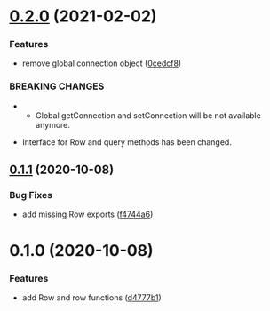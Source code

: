 # [0.2.0](https://github.com/tkesgar/lamy/compare/v0.1.1...v0.2.0) (2021-02-02)

### Features

- remove global connection object
  ([0cedcf8](https://github.com/tkesgar/lamy/commit/0cedcf8514aaacf870c5dc929ce83d4dd38f6bad))

### BREAKING CHANGES

- - Global getConnection and setConnection will be not available anymore.

* Interface for Row and query methods has been changed.

## [0.1.1](https://github.com/tkesgar/lamy/compare/v0.1.0...v0.1.1) (2020-10-08)

### Bug Fixes

- add missing Row exports
  ([f4744a6](https://github.com/tkesgar/lamy/commit/f4744a6be8257c8fcf7cb7c00301f14be2db2503))

# 0.1.0 (2020-10-08)

### Features

- add Row and row functions
  ([d4777b1](https://github.com/tkesgar/lamy/commit/d4777b19ca97541da3388eaf3e355e03b7352751))

